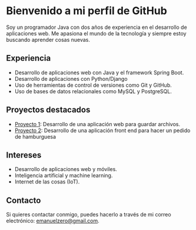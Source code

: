 # Bienvenido a mi perfil de GitHub

Soy un programador Java con dos años de experiencia en el desarrollo de aplicaciones web. Me apasiona el mundo de la tecnología y siempre estoy buscando aprender cosas nuevas.

## Experiencia

- Desarrollo de aplicaciones web con Java y el framework Spring Boot.
- Desarrollo de aplicaciones con Python/Django
- Uso de herramientas de control de versiones como Git y GitHub.
- Uso de bases de datos relacionales como MySQL y PostgreSQL.

## Proyectos destacados

- [Proyecto 1](https://github.com/emaflores/file-upload-api): Desarrollo de una aplicación web para guardar archivos.
- [Proyecto 2](https://github.com/emaflores/ReactJs-Redux-Firebase-App): Desarrollo de una aplicación front end para hacer un pedido de hamburguesa

## Intereses

- Desarrollo de aplicaciones web y móviles.
- Inteligencia artificial y machine learning.
- Internet de las cosas (IoT).

## Contacto

Si quieres contactar conmigo, puedes hacerlo a través de mi correo electrónico: [emanuelzero@gmail.com](mailto:emanuelzero@gmail.com).


